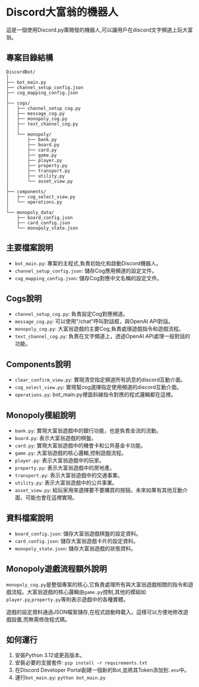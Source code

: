 # Discord大富翁的機器人

這是一個使用Discord.py庫開發的機器人,可以讓用戶在discord文字頻道上玩大富翁。

## 專案目錄結構

```
DiscordBot/
│
├── bot_main.py
├── channel_setup_config.json
├── cog_mapping_config.json
│
├── cogs/
│   ├── channel_setup_cog.py
│   ├── message_cog.py
│   ├── monopoly_cog.py
│   ├── text_channel_cog.py
│   │
│   └── monopoly/
│       ├── bank.py
│       ├── board.py
│       ├── card.py
│       ├── game.py
│       ├── player.py
│       ├── property.py
│       ├── transport.py
│       ├── utility.py
│       └── asset_view.py
│ 
├── components/
│   ├── cog_select_view.py
│   └── operations.py
│
└── monopoly_data/
    ├── board_config.json
    ├── card_config.json
    └── monopoly_state.json
```

## 主要檔案說明

- `bot_main.py`: 專案的主程式,負責初始化和啟動Discord機器人。
- `channel_setup_config.json`: 儲存Cog應用頻道的設定文件。
- `cog_mapping_config.json`: 儲存Cog對應中文名稱的設定文件。

## Cogs說明

- `channel_setup_cog.py`: 負責設定Cog對應頻道。
- `message_cog.py`: 可以使用"/chat"呼叫對話框，與OpenAI API對話。
- `monopoly_cog.py`: 大富翁遊戲的主要Cog,負責處理遊戲指令和遊戲流程。
- `text_channel_cog.py`: 負責在文字頻道上，透過OpenAI API處理一般對話的功能。

## Components說明

- `clear_confirm_view.py`: 實現清空指定頻道所有訊息的discord互動介面。
- `cog_select_view.py`: 實現幫cog選擇指定使用頻道的discord互動介面。
- `operations.py`: bot_main.py裡面斜線指令對應的程式邏輯都在這裡。

## Monopoly模組說明

- `bank.py`: 實現大富翁遊戲中的銀行功能，也是負責金流的流動。
- `board.py`: 表示大富翁遊戲的棋盤。
- `card.py`: 實現大富翁遊戲中的機會卡和公共基金卡功能。
- `game.py`: 大富翁遊戲的核心邏輯,控制遊戲流程。
- `player.py`: 表示大富翁遊戲中的玩家。
- `property.py`: 表示大富翁遊戲中的房地產。
- `transport.py`: 表示大富翁遊戲中的交通事業。
- `utility.py`: 表示大富翁遊戲中的公共事業。
- `asset_view.py`: 給玩家用來選擇要不要購買的按鈕。未來如果有其他互動介面，可能也會在這裡實現。

## 資料檔案說明

- `board_config.json`: 儲存大富翁遊戲棋盤的設定資料。
- `card_config.json`: 儲存大富翁遊戲卡片的設定資料。
- `monopoly_state.json`: 儲存大富翁遊戲的狀態資料。

## Monopoly遊戲流程額外說明

`monopoly_cog.py`是整個專案的核心,它負責處理所有與大富翁遊戲相關的指令和遊戲流程。大富翁遊戲的核心邏輯由`game.py`控制,其他的模組如`player.py`,`property.py`等則表示遊戲中的各種實體。

遊戲的設定資料通過JSON檔案儲存,在程式啟動時載入。這樣可以方便地修改遊戲設置,而無需修改程式碼。

## 如何運行

1. 安裝Python 3.12或更高版本。
2. 安裝必要的支援套件: `pip install -r requirements.txt`
3. 在Discord Developer Portal創建一個新的Bot,並將其Token添加到`.env`中。
4. 運行`bot_main.py`: `python bot_main.py`